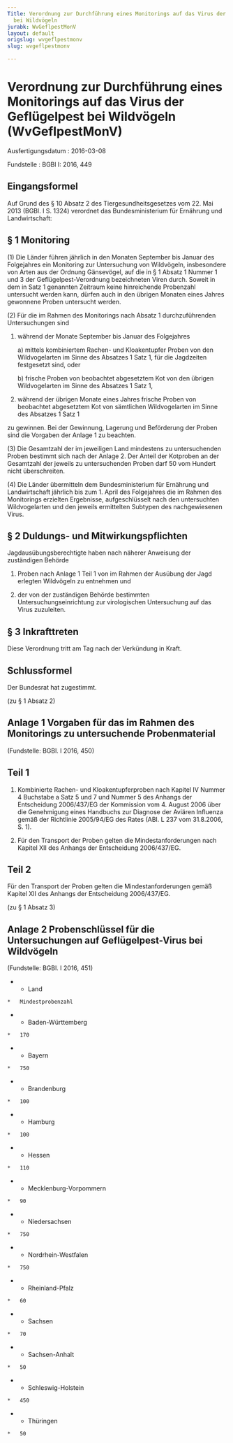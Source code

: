 ```yaml
---
Title: Verordnung zur Durchführung eines Monitorings auf das Virus der Geflügelpest
  bei Wildvögeln
jurabk: WvGeflpestMonV
layout: default
origslug: wvgeflpestmonv
slug: wvgeflpestmonv

---
```


# Verordnung zur Durchführung eines Monitorings auf das Virus der Geflügelpest bei Wildvögeln (WvGeflpestMonV)

Ausfertigungsdatum
:   2016-03-08

Fundstelle
:   BGBl I: 2016, 449


## Eingangsformel

Auf Grund des § 10 Absatz 2 des Tiergesundheitsgesetzes vom 22. Mai
2013 (BGBl. I S. 1324) verordnet das Bundesministerium für Ernährung
und Landwirtschaft:


## § 1 Monitoring

(1) Die Länder führen jährlich in den Monaten September bis Januar des
Folgejahres ein Monitoring zur Untersuchung von Wildvögeln,
insbesondere von Arten aus der Ordnung Gänsevögel, auf die in § 1
Absatz 1 Nummer 1 und 3 der Geflügelpest-Verordnung bezeichneten Viren
durch. Soweit in dem in Satz 1 genannten Zeitraum keine hinreichende
Probenzahl untersucht werden kann, dürfen auch in den übrigen Monaten
eines Jahres gewonnene Proben untersucht werden.

(2) Für die im Rahmen des Monitorings nach Absatz 1 durchzuführenden
Untersuchungen sind

1.  während der Monate September bis Januar des Folgejahres

    a)  mittels kombiniertem Rachen- und Kloakentupfer Proben von den
        Wildvogelarten im Sinne des Absatzes 1 Satz 1, für die Jagdzeiten
        festgesetzt sind, oder


    b)  frische Proben von beobachtet abgesetztem Kot von den übrigen
        Wildvogelarten im Sinne des Absatzes 1 Satz 1,





2.  während der übrigen Monate eines Jahres frische Proben von beobachtet
    abgesetztem Kot von sämtlichen Wildvogelarten im Sinne des Absatzes 1
    Satz 1



zu gewinnen. Bei der Gewinnung, Lagerung und Beförderung der Proben
sind die Vorgaben der Anlage 1 zu beachten.

(3) Die Gesamtzahl der im jeweiligen Land mindestens zu untersuchenden
Proben bestimmt sich nach der Anlage 2. Der Anteil der Kotproben an
der Gesamtzahl der jeweils zu untersuchenden Proben darf 50 vom
Hundert nicht überschreiten.

(4) Die Länder übermitteln dem Bundesministerium für Ernährung und
Landwirtschaft jährlich bis zum 1. April des Folgejahres die im Rahmen
des Monitorings erzielten Ergebnisse, aufgeschlüsselt nach den
untersuchten Wildvogelarten und den jeweils ermittelten Subtypen des
nachgewiesenen Virus.


## § 2 Duldungs- und Mitwirkungspflichten

Jagdausübungsberechtigte haben nach näherer Anweisung der zuständigen
Behörde

1.  Proben nach Anlage 1 Teil 1 von im Rahmen der Ausübung der Jagd
    erlegten Wildvögeln zu entnehmen und


2.  der von der zuständigen Behörde bestimmten Untersuchungseinrichtung
    zur virologischen Untersuchung auf das Virus zuzuleiten.





## § 3 Inkrafttreten

Diese Verordnung tritt am Tag nach der Verkündung in Kraft.


## Schlussformel

Der Bundesrat hat zugestimmt.

(zu § 1 Absatz 2)

## Anlage 1 Vorgaben für das im Rahmen des Monitorings zu untersuchende Probenmaterial

(Fundstelle: BGBl. I 2016, 450)

## Teil 1


1.  Kombinierte Rachen- und Kloakentupferproben nach Kapitel IV Nummer 4
    Buchstabe a Satz 5 und 7 und Nummer 5 des Anhangs der Entscheidung
    2006/437/EG der Kommission vom 4. August 2006 über die Genehmigung
    eines Handbuchs zur Diagnose der Aviären Influenza gemäß der
    Richtlinie 2005/94/EG des Rates (ABl. L 237 vom 31.8.2006, S. 1).


2.  Für den Transport der Proben gelten die Mindestanforderungen nach
    Kapitel XII des Anhangs der Entscheidung 2006/437/EG.




## Teil 2

Für den Transport der Proben gelten die Mindestanforderungen gemäß
Kapitel XII des Anhangs der Entscheidung 2006/437/EG.

(zu § 1 Absatz 3)

## Anlage 2 Probenschlüssel für die Untersuchungen auf Geflügelpest-Virus bei Wildvögeln

(Fundstelle: BGBl. I 2016, 451)


*    *   Land

    *   Mindestprobenzahl


*    *   Baden-Württemberg

    *   170


*    *   Bayern

    *   750


*    *   Brandenburg

    *   100


*    *   Hamburg

    *   100


*    *   Hessen

    *   110


*    *   Mecklenburg-Vorpommern

    *   90


*    *   Niedersachsen

    *   750


*    *   Nordrhein-Westfalen

    *   750


*    *   Rheinland-Pfalz

    *   60


*    *   Sachsen

    *   70


*    *   Sachsen-Anhalt

    *   50


*    *   Schleswig-Holstein

    *   450


*    *   Thüringen

    *   50



